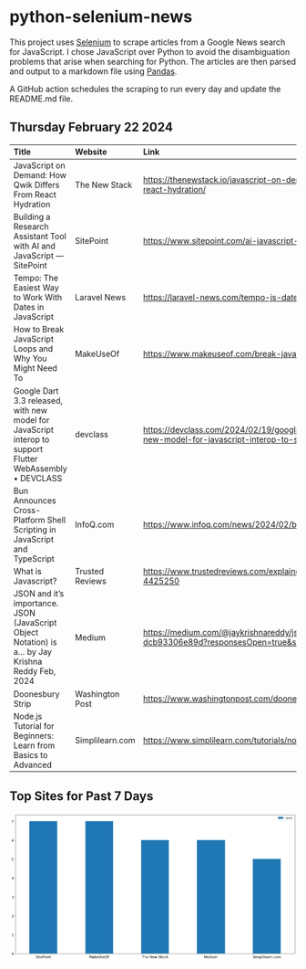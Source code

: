 # python-selenium-news

This project uses [Selenium](https://www.seleniumhq.org/) to scrape articles from a Google News search for JavaScript.
I chose JavaScript over Python to avoid the disambiguation problems that arise when searching for Python.
The articles are then parsed and output to a markdown file using [Pandas](https://pandas.pydata.org/).

A GitHub action schedules the scraping to run every day and update the README.md file.

## Thursday February 22 2024


| Title                                                                                                     | Website         | Link                                                                                                                           |
|:----------------------------------------------------------------------------------------------------------|:----------------|:-------------------------------------------------------------------------------------------------------------------------------|
| JavaScript on Demand: How Qwik Differs From React Hydration                                               | The New Stack   | https://thenewstack.io/javascript-on-demand-how-qwik-differs-from-react-hydration/                                             |
| Building a Research Assistant Tool with AI and JavaScript — SitePoint                                     | SitePoint       | https://www.sitepoint.com/ai-javascript-research-assistant/                                                                    |
| Tempo: The Easiest Way to Work With Dates in JavaScript                                                   | Laravel News    | https://laravel-news.com/tempo-js-dates                                                                                        |
| How to Break JavaScript Loops and Why You Might Need To                                                   | MakeUseOf       | https://www.makeuseof.com/break-javascript-loops-how-why/                                                                      |
| Google Dart 3.3 released, with new model for JavaScript interop to support Flutter WebAssembly • DEVCLASS | devclass        | https://devclass.com/2024/02/19/google-dart-3-3-released-with-new-model-for-javascript-interop-to-support-flutter-webassembly/ |
| Bun Announces Cross-Platform Shell Scripting in JavaScript and TypeScript                                 | InfoQ.com       | https://www.infoq.com/news/2024/02/bun-announces-bun-shell/                                                                    |
| What is Javascript?                                                                                       | Trusted Reviews | https://www.trustedreviews.com/explainer/what-is-javascript-4425250                                                            |
| JSON and it’s importance. JSON (JavaScript Object Notation) is a…  by Jay Krishna Reddy  Feb, 2024        | Medium          | https://medium.com/@jaykrishnareddy/json-and-its-importance-dcb93306e89d?responsesOpen=true&sortBy=REVERSE_CHRON               |
| Doonesbury Strip                                                                                          | Washington Post | https://www.washingtonpost.com/doonesbury/strip/archive/2004/02/20                                                             |
| Node.js Tutorial for Beginners: Learn from Basics to Advanced                                             | Simplilearn.com | https://www.simplilearn.com/tutorials/nodejs-tutorial                                                                          |
## Top Sites for Past 7 Days

![Graph of Top Sites](https://raw.githubusercontent.com/dan-mba/python-selenium-news/main/last-week.png)
